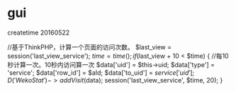 # gui
createtime 20160522

//基于ThinkPHP，计算一个页面的访问次数。
$last_view = session('last_view_service');
        $time = time();
        if ($last_view + 10 < $time) { //每10秒计算一次。10秒内访问算一次
            $data['uid'] = $this->uid;
            $data['type'] = 'service';
            $data['row_id'] = $aId;
            $data['to_uid'] = $service['uid'];
            D('WekoStat')->addVisit($data);
            session('last_view_service', $time, 20);
        }
